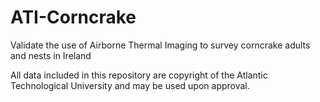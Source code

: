 # ATI-Corncrake
Validate the use of Airborne Thermal Imaging to survey corncrake adults and nests in Ireland

All data included in this repository are copyright of the Atlantic Technological University and may be used upon approval.
